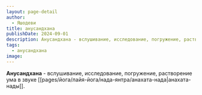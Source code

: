 ```yaml
---
layout: page-detail
author:
  - Яшодеви
title: анусандхана
publishDate: 2024-09-01
description: Анусандхана - вслушивание, исследование, погружение, растворение ума в звуке анахата-нады.
tags:
  - анусандхана
image:
---
```

**Анусандхана** - вслушивание, исследование, погружение, растворение ума в звуке [[pages/йога/лайя-йога/нада-янтра/анахата-нада|анахата-нады]].


